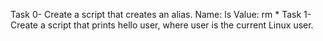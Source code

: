 Task 0- Create a script that creates an alias.
Name: ls
Value: rm *
Task 1- Create a script that prints hello user, where user is the current Linux user.
